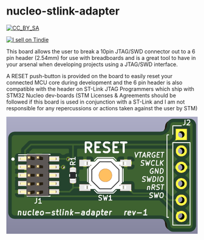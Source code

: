 # nucleo-stlink-adapter
[![CC_BY_SA](https://img.shields.io/badge/license-CC--BY--SA-yellow)](https://creativecommons.org/licenses/by-sa/4.0/)

<a href="https://www.tindie.com/stores/stephenmurphy/?ref=offsite_badges&utm_source=sellers_stephenmurphy&utm_medium=badges&utm_campaign=badge_medium"><img src="https://d2ss6ovg47m0r5.cloudfront.net/badges/tindie-mediums.png" alt="I sell on Tindie" width="150" height="78"></a>

This board allows the user to break a 10pin JTAG/SWD connector out to a 6 pin header (2.54mm) for use with breadboards and is a great tool to have in your arsenal when developing projects using a JTAG/SWD interface.

A RESET push-button is provided on the board to easily reset your connected MCU core during development and the 6 pin header is also compatible with the header on ST-Link JTAG Programmers which ship with STM32 Nucleo dev-boards (STM Licenses & Agreements should be followed if this board is used in conjunction with a ST-Link and I am not responsible for any repercussions or actions taken against the user by STM)

![alt text](images/3d-image.png)

